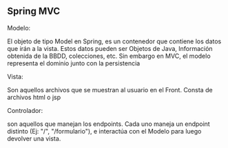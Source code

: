 ## Spring MVC
Modelo:

  El objeto de tipo  Model en Spring, es un contenedor que contiene los datos que irán a la vista. Estos datos pueden ser Objetos de Java, Información  obtenida de la BBDD, colecciones, etc. Sin embargo en MVC, el modelo representa el dominio junto con la persistencia

Vista: 

  Son aquellos archivos que se muestran al usuario en el Front. Consta de archivos html o jsp

Controlador:

  son aquellos que manejan los endpoints. Cada uno maneja un endpoint distinto (Ej: "/", "/formulario"), e interactúa con el Modelo para luego devolver una vista.  
